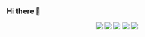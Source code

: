 ### Hi there 👋


<p align="center">
    <a href="https://www.linkedin.com/in/abdulrahman-khaled-1a0595241/" alt="LinkedIn">
        <img src="https://img.shields.io/badge/-Kaggle-white?style=flat-square&logo=Kaggle" /></a>
    <a href="https://hackerrank.com/ahsankhan26" alt="HackerRank">
        <img src="https://img.shields.io/badge/-HackerRank-3a424f?style=flat-square&logo=hackerrank" /></a>
    <a href="https://stackoverflow.com/users/13870209/ahsan-khan" alt="StackOverflow">
        <img src="https://img.shields.io/badge/-StackOverflow-FE7A16?style=flat-square&logo=stack-overflow&logoColor=white" /></a>
    <a href="https://instagram.com/ahsankhan26" alt="Instagram">
        <img src="https://img.shields.io/badge/-Instagram-E4405F?style=flat-square&logo=instagram&logoColor=white" /></a>
    <a href="https://ahsankhan.me" alt="website">
        <img src="https://img.shields.io/badge/-ahsankhan.me-242424?style=flat-square&logo=circle&logoColor=White" /></a>
</p>

